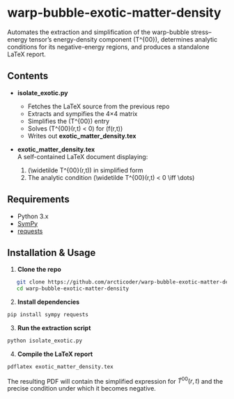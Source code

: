 # warp-bubble-exotic-matter-density

Automates the extraction and simplification of the warp-bubble stress–energy tensor’s energy-density component \(T^{00}\), determines analytic conditions for its negative-energy regions, and produces a standalone LaTeX report.

## Contents

- **isolate_exotic.py**  
  - Fetches the LaTeX source from the previous repo  
  - Extracts and sympifies the 4×4 matrix  
  - Simplifies the \(T^{00}\) entry  
  - Solves \(T^{00}(r,t) < 0\) for \(f(r,t)\)  
  - Writes out **exotic_matter_density.tex**

- **exotic_matter_density.tex**  
  A self-contained LaTeX document displaying:
  1. \(\widetilde T^{00}(r,t)\) in simplified form  
  2. The analytic condition \(\widetilde T^{00}(r,t) < 0 \iff \dots\)

## Requirements

- Python 3.x  
- [SymPy](https://www.sympy.org/)  
- [requests](https://pypi.org/project/requests/)

## Installation & Usage

1. **Clone the repo**  
```bash
   git clone https://github.com/arcticoder/warp-bubble-exotic-matter-density.git
   cd warp-bubble-exotic-matter-density
```

2.  **Install dependencies**
    
```bash
pip install sympy requests
```
    
3.  **Run the extraction script**
    
```bash
python isolate_exotic.py
```
    
4.  **Compile the LaTeX report**
    
```bash
pdflatex exotic_matter_density.tex
```

The resulting PDF will contain the simplified expression for $\widetilde T^{00}(r,t)$ and the precise condition under which it becomes negative.

